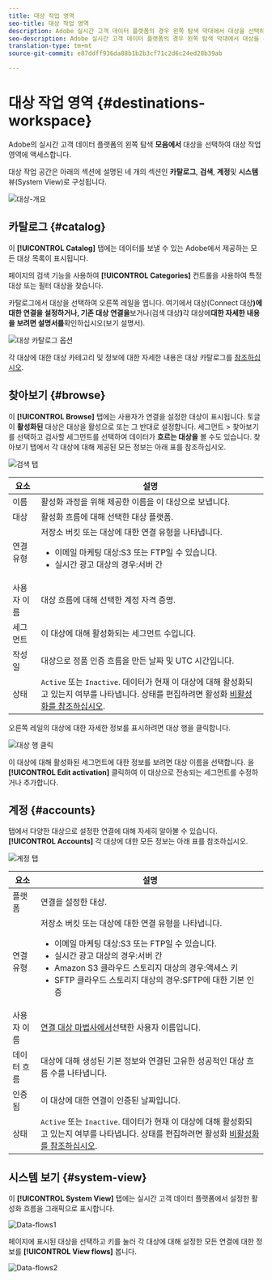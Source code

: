 ```yaml
---
title: 대상 작업 영역
seo-title: 대상 작업 영역
description: Adobe 실시간 고객 데이터 플랫폼의 경우 왼쪽 탐색 막대에서 대상을 선택하여 대상 작업 영역에 액세스합니다.
seo-description: Adobe 실시간 고객 데이터 플랫폼의 경우 왼쪽 탐색 막대에서 대상을 선택하여 대상 작업 영역에 액세스합니다.
translation-type: tm+mt
source-git-commit: e87ddff936da88b1b2b3cf71c2d6c24ed28b39ab

---
```



# 대상 작업 영역 {#destinations-workspace}

Adobe의 실시간 고객 데이터 플랫폼의 왼쪽 탐색 **모음에서** 대상을 선택하여 대상 작업 영역에 액세스합니다.

대상 작업 공간은 아래의 섹션에 설명된 네 개의 섹션인 **카탈로그**, **검색**, **계정**&#x200B;및 **시스템**&#x200B;뷰(System View)로 구성됩니다.

![대상-개요](/help/rtcdp/destinations/assets/destinations-overview.png)

## 카탈로그 {#catalog}

이 **[!UICONTROL Catalog]** 탭에는 데이터를 보낼 수 있는 Adobe에서 제공하는 모든 대상 목록이 표시됩니다.

페이지의 검색 기능을 사용하여 **[!UICONTROL Categories]** 컨트롤을 사용하여 특정 대상 또는 필터 대상을 찾습니다.

카탈로그에서 대상을 선택하여 오른쪽 레일을 엽니다. 여기에서 대상(Connect 대상&#x200B;**)에 대한 연결을 설정하거나, 기존 대상 연결을**&#x200B;보거나(검색 대상&#x200B;**)**&#x200B;각 대상에&#x200B;**대한 자세한 내용을 보려면 설명서를**&#x200B;확인하십시오(보기 설명서).

![대상 카탈로그 옵션](/help/rtcdp/destinations/assets/destination-ui-catalog-options.png)

각 대상에 대한 대상 카테고리 및 정보에 대한 자세한 내용은 대상 카탈로그를 [참조하십시오](/help/rtcdp/destinations/destinations-catalog.md).

## 찾아보기 {#browse}

이 **[!UICONTROL Browse]** 탭에는 사용자가 연결을 설정한 대상이 표시됩니다. 토글이 **활성화된** 대상은 대상을 활성으로 또는 그 반대로 설정합니다. 세그먼트 > 찾아보기를 선택하고 검사할 세그먼트를 선택하여 데이터가 **흐르는 대상을** 볼 수도 있습니다. 찾아보기 탭에서 각 대상에 대해 제공된 모든 정보는 아래 표를 참조하십시오.

![검색 탭](/help/rtcdp/destinations/assets/browse-tab.png)

| 요소 | 설명 |
---------|----------
| 이름 | 활성화 과정을 위해 제공한 이름을 이 대상으로 보냅니다. |
| 대상 | 활성화 흐름에 대해 선택한 대상 플랫폼. |
| 연결 유형 | 저장소 버킷 또는 대상에 대한 연결 유형을 나타냅니다. <ul><li>이메일 마케팅 대상:S3 또는 FTP일 수 있습니다.</li><li>실시간 광고 대상의 경우:서버 간</li></ul> |
| 사용자 이름 | 대상 흐름에 대해 선택한 계정 자격 증명. |
| 세그먼트 | 이 대상에 대해 활성화되는 세그먼트 수입니다. |
| 작성일 | 대상으로 정품 인증 흐름을 만든 날짜 및 UTC 시간입니다. |
| 상태 | `Active` 또는 `Inactive`. 데이터가 현재 이 대상에 대해 활성화되고 있는지 여부를 나타냅니다. 상태를 편집하려면 활성화 [비활성화를 참조하십시오](/help/rtcdp/destinations/activate-destinations.md#disable-activation). |

오른쪽 레일의 대상에 대한 자세한 정보를 표시하려면 대상 행을 클릭합니다.

![대상 행 클릭](/help/rtcdp/destinations/assets/click-destination-row.png)

이 대상에 대해 활성화된 세그먼트에 대한 정보를 보려면 대상 이름을 선택합니다. 을 **[!UICONTROL Edit activation]** 클릭하여 이 대상으로 전송되는 세그먼트를 수정하거나 추가합니다.

## 계정 {#accounts}

탭에서 다양한 대상으로 설정한 연결에 대해 자세히 알아볼 수 있습니다. **[!UICONTROL Accounts]** 각 대상에 대한 모든 정보는 아래 표를 참조하십시오.

![계정 탭](/help/rtcdp/destinations/assets/accounts-tab.png)

| 요소 | 설명 |
---------|----------
| 플랫폼 | 연결을 설정한 대상. |
| 연결 유형 | 저장소 버킷 또는 대상에 대한 연결 유형을 나타냅니다. <ul><li>이메일 마케팅 대상:S3 또는 FTP일 수 있습니다.</li><li>실시간 광고 대상의 경우:서버 간</li><li>Amazon S3 클라우드 스토리지 대상의 경우:액세스 키 </li><li>SFTP 클라우드 스토리지 대상의 경우:SFTP에 대한 기본 인증</li></ul> |
| 사용자 이름 | [연결 대상 마법사에서](/help/rtcdp/destinations/email-marketing-destinations.md#connect-destination)선택한 사용자 이름입니다. |
| 데이터 흐름 | 대상에 대해 생성된 기본 정보와 연결된 고유한 성공적인 대상 흐름 수를 나타냅니다. |
| 인증됨 | 이 대상에 대한 연결이 인증된 날짜입니다. |
| 상태 | `Active` 또는 `Inactive`. 데이터가 현재 이 대상에 대해 활성화되고 있는지 여부를 나타냅니다. 상태를 편집하려면 활성화 [비활성화를 참조하십시오](/help/rtcdp/destinations/activate-destinations.md#disable-activation). |

## 시스템 보기 {#system-view}

이 **[!UICONTROL System View]** 탭에는 실시간 고객 데이터 플랫폼에서 설정한 활성화 흐름을 그래픽으로 표시합니다.

![Data-flows1](/help/rtcdp/destinations/assets/data-flows1.png)

페이지에 표시된 대상을 선택하고 키를 눌러 각 대상에 대해 설정한 모든 연결에 대한 정보를 **[!UICONTROL View flows]** 봅니다.

![Data-flows2](/help/rtcdp/destinations/assets/data-flows2.png)